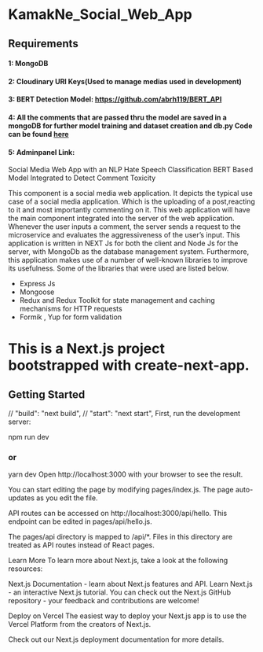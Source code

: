 # KamakNe_Social_Web_App
## Requirements
#### 1: MongoDB
#### 2: Cloudinary URI Keys(Used to manage medias used in development)
#### 3: BERT Detection Model: https://github.com/abrh119/BERT_API
#### 4: All the comments that are passed thru the model are saved in a mongoDB for further model training and dataset creation and db.py Code can be found [here](https://github.com/abrh119/BERT_API/blob/main/db.py)
#### 5: Adminpanel Link: 

Social Media Web App with an NLP Hate Speech Classification BERT Based Model Integrated to Detect Comment Toxicity

This component is a social media web application. It depicts the typical use case of a social media application. Which is the uploading of a post,reacting to it and
most importantly commenting on it. This web application will have the main component
integrated into the server of the web application. Whenever the user inputs a comment,
the server sends a request to the microservice and evaluates the aggressiveness of the
user’s input.
This application is written in NEXT Js for both the client and Node Js for the server, with
MongoDb as the database management system. Furthermore, this application makes use
of a number of well-known libraries to improve its usefulness. Some of the libraries that
were used are listed below.
- Express Js
- Mongoose
- Redux and Redux Toolkit for state management and caching mechanisms for HTTP requests
- Formik , Yup for form validation



# This is a Next.js project bootstrapped with create-next-app.

## Getting Started
// "build": "next build", // "start": "next start", First, run the development server:

npm run dev
### or
yarn dev
Open http://localhost:3000 with your browser to see the result.

You can start editing the page by modifying pages/index.js. The page auto-updates as you edit the file.

API routes can be accessed on http://localhost:3000/api/hello. This endpoint can be edited in pages/api/hello.js.

The pages/api directory is mapped to /api/*. Files in this directory are treated as API routes instead of React pages.

Learn More
To learn more about Next.js, take a look at the following resources:

Next.js Documentation - learn about Next.js features and API.
Learn Next.js - an interactive Next.js tutorial.
You can check out the Next.js GitHub repository - your feedback and contributions are welcome!

Deploy on Vercel
The easiest way to deploy your Next.js app is to use the Vercel Platform from the creators of Next.js.

Check out our Next.js deployment documentation for more details.
